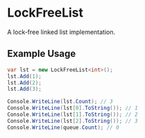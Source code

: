 # LockFreeList

A lock-free linked list implementation.

## Example Usage

```csharp
var lst = new LockFreeList<int>();
lst.Add(1);
lst.Add(2);
lst.Add(3);

Console.WriteLine(lst.Count); // 3
Console.WriteLine(lst[0].ToString()); // 1
Console.WriteLine(lst[1].ToString()); // 2
Console.WriteLine(lst[2].ToString()); // 3
Console.WriteLine(queue.Count); // 0

```
